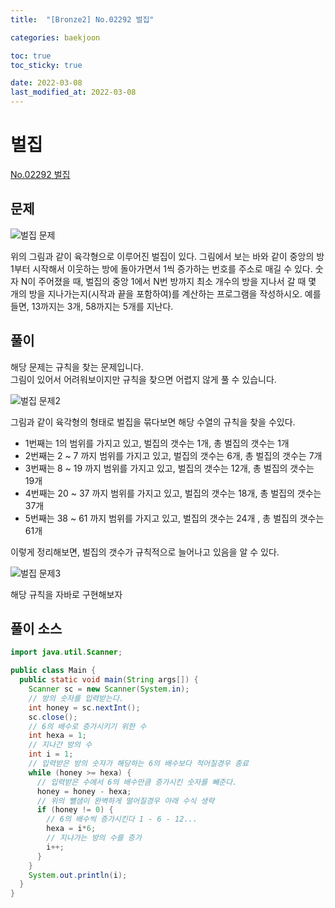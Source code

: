 ```yaml
---
title:  "[Bronze2] No.02292 벌집"

categories: baekjoon

toc: true
toc_sticky: true

date: 2022-03-08
last_modified_at: 2022-03-08
---
```


# 벌집

[No.02292 벌집](https://www.acmicpc.net/problem/2292)

## 문제

![벌집 문제]({{site.url}}/assets/image/2022-03-08/honeycomb.png)

위의 그림과 같이 육각형으로 이루어진 벌집이 있다. 그림에서 보는 바와 같이 중앙의 방 1부터 시작해서 이웃하는 방에 돌아가면서 1씩 증가하는 번호를 주소로 매길 수 있다. 숫자 N이 주어졌을 때, 벌집의 중앙 1에서 N번 방까지 최소 개수의 방을 지나서 갈 때 몇 개의 방을 지나가는지(시작과 끝을 포함하여)를 계산하는 프로그램을 작성하시오. 예를 들면, 13까지는 3개, 58까지는 5개를 지난다.

## 풀이

해당 문제는 규칙을 찾는 문제입니다.  
그림이 있어서 어려워보이지만 규칙을 찾으면 어렵지 않게 풀 수 있습니다.

![벌집 문제2]({{site.url}}/assets/image/2022-03-08/honeycomb2.png)

그림과 같이 육각형의 형태로 벌집을 묶다보면 해당 수열의 규칙을 찾을 수있다.

- 1번째는 1의 범위를 가지고 있고, 벌집의 갯수는 1개, 총 벌집의 갯수는 1개
- 2번째는 2 ~ 7 까지 범위를 가지고 있고, 벌집의 갯수는 6개, 총 벌집의 갯수는 7개
- 3번째는 8 ~ 19 까지 범위를 가지고 있고, 벌집의 갯수는 12개, 총 벌집의 갯수는 19개
- 4번째는 20 ~ 37 까지 범위를 가지고 있고, 벌집의 갯수는 18개, 총 벌집의 갯수는 37개
- 5번째는 38 ~ 61 까지 범위를 가지고 있고, 벌집의 갯수는 24개 , 총 벌집의 갯수는 61개

이렇게 정리해보면, 벌집의 갯수가 규칙적으로 늘어나고 있음을 알 수 있다.

![벌집 문제3]({{site.url}}/assets/image/2022-03-08/honeycomb3.png)

해당 규칙을 자바로 구현해보자

## 풀이 소스

```java
import java.util.Scanner;

public class Main {
  public static void main(String args[]) {
    Scanner sc = new Scanner(System.in);
    // 방의 숫자를 입력받는다.
    int honey = sc.nextInt();
    sc.close();
    // 6의 배수로 증가시키기 위한 수
    int hexa = 1;
    // 지나간 방의 수
    int i = 1;
    // 입력받은 방의 숫자가 해당하는 6의 배수보다 적어질경우 종료
    while (honey >= hexa) {
      // 입력받은 수에서 6의 배수만큼 증가시킨 숫자를 뺴준다.
      honey = honey - hexa;
      // 위의 뺄샘이 완벽하게 떨어질경우 아래 수식 생략
      if (honey != 0) {
        // 6의 배수씩 증가시킨다 1 - 6 - 12...
        hexa = i*6;
        // 지나가는 방의 수를 증가
        i++;
      }
    }
    System.out.println(i);
  }
}
```






